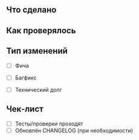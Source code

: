 ## Что сделано


## Как проверялось


## Тип изменений
- [ ] Фича
- [ ] Багфикс
- [ ] Технический долг


## Чек‑лист
- [ ] Тесты/проверки проходят
- [ ] Обновлён CHANGELOG (при необходимости)
